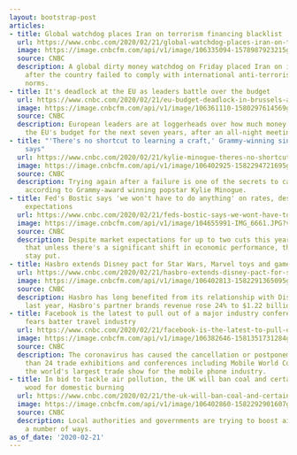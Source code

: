 ```yaml
---
layout: bootstrap-post
articles:
- title: Global watchdog places Iran on terrorism financing blacklist
  url: https://www.cnbc.com/2020/02/21/global-watchdog-places-iran-on-terrorism-financing-blacklist.html
  image: https://image.cnbcfm.com/api/v1/image/106335094-1578987923215gettyimages-1079998172.jpeg?v=1578987990
  source: CNBC
  description: A global dirty money watchdog on Friday placed Iran on its blacklist
    after the country failed to comply with international anti-terrorism financing
    norms.
- title: It's deadlock at the EU as leaders battle over the budget
  url: https://www.cnbc.com/2020/02/21/eu-budget-deadlock-in-brussels-as-leaders-battle-over-budget.html
  image: https://image.cnbcfm.com/api/v1/image/106361110-1580297614569gettyimages-1197097497.jpeg?v=1580297653
  source: CNBC
  description: European leaders are at loggerheads over how much money to put into
    the EU's budget for the next seven years, after an all-night meeting in Brussels.
- title: "'There's no shortcut to learning a craft,' Grammy-winning singer Kylie Minogue
    says"
  url: https://www.cnbc.com/2020/02/21/kylie-minogue-theres-no-shortcut-to-learning-a-craft.html
  image: https://image.cnbcfm.com/api/v1/image/106402925-1582294721695gettyimages-1159220875.jpeg?v=1582294834
  source: CNBC
  description: Trying again after a failure is one of the secrets to career success,
    according to Grammy-award winning popstar Kylie Minogue.
- title: Fed's Bostic says 'we won't have to do anything' on rates, despite market
    expectations
  url: https://www.cnbc.com/2020/02/21/feds-bostic-says-we-wont-have-to-do-anything-on-interest-rates.html
  image: https://image.cnbcfm.com/api/v1/image/104655991-IMG_6661.JPG?v=1502885350
  source: CNBC
  description: Despite market expectations for up to two cuts this year, Bostic said
    that unless there's a significant shift in economic performance, the Fed should
    stay put.
- title: Hasbro extends Disney pact for Star Wars, Marvel toys and games
  url: https://www.cnbc.com/2020/02/21/hasbro-extends-disney-pact-for-star-wars-marvel-toys-and-games.html
  image: https://image.cnbcfm.com/api/v1/image/106402813-1582291365095gettyimages-921632396.jpeg?v=1582291385
  source: CNBC
  description: Hasbro has long benefited from its relationship with Disney. In the
    last year, Hasbro's partner brands revenue rose 24% to $1.22 billion.
- title: Facebook is the latest to pull out of a major industry conference as coronavirus
    fears batter travel industry
  url: https://www.cnbc.com/2020/02/21/facebook-is-the-latest-to-pull-out-of-a-major-industry-conference-as-coronavirus-fears-batter-travel-industry.html
  image: https://image.cnbcfm.com/api/v1/image/106382646-1581351731284gettyimages-1199762984.jpeg?v=1581351803
  source: CNBC
  description: The coronavirus has caused the cancellation or postponement of more
    than 24 trade exhibitions and conferences including Mobile World Congress (MWC),
    the world's largest trade show for the mobile phone industry.
- title: In bid to tackle air pollution, the UK will ban coal and certain types of
    wood for domestic burning
  url: https://www.cnbc.com/2020/02/21/the-uk-will-ban-coal-and-certain-types-of-wood-for-domestic-burning.html
  image: https://image.cnbcfm.com/api/v1/image/106402860-1582292901607gettyimages-1179251651.jpeg?v=1582292992
  source: CNBC
  description: Local authorities and governments are trying to boost air quality in
    a number of ways.
as_of_date: '2020-02-21'
---
```



